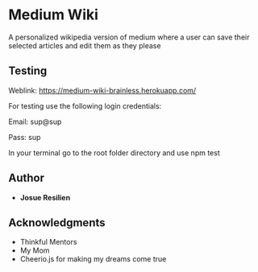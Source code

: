 # Medium Wiki

A personalized wikipedia version of medium where a user can save their selected
articles and edit them as they please


## Testing

Weblink:
https://medium-wiki-brainless.herokuapp.com/

For testing use the following login credentials:

Email: sup@sup

Pass: sup

In your terminal go to the root folder directory and use npm test


## Author

* **Josue Resilien** 


## Acknowledgments

* Thinkful Mentors
* My Mom
* Cheerio.js for making my dreams come true




